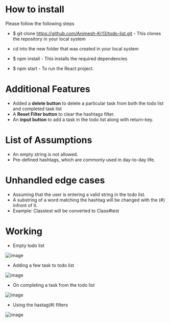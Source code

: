 # How to install

Please follow the following steps

- $ git clone https://github.com/Animesh-Kr13/todo-list.git
       - This clones the repository in your local system

- cd into the new folder that was created in your local system

- $ npm install
        - This installs the required dependencies

- $ npm start
        - To run the React project.

# Additional Features

- Added a **delete button** to delete a particular task from both the todo list and completed task list
- A **Reset Filter button** to clear the hashtags filter.
- An **input button** to add a task in the todo list along with return-key.

# List of Assumptions

- An empty string is not allowed.
- Pre-defined hashtags, which are commonly used in day-to-day life.

# Unhandled edge cases

-  Assuming that the user is entering a valid string in the todo list.
-  A substring of a word matching the hashtag will be changed with the (#) infront of it.
-  Example: Classtest will be converted to Class#test


# Working

- Empty todo list

![image](https://user-images.githubusercontent.com/84652121/130344474-2a79f5b9-2e28-4f93-882f-6a10393d7644.png)


- Adding a few task to todo list

![image](https://user-images.githubusercontent.com/84652121/130344497-a07e3679-aa5e-49ab-9ab3-9a4dd99207dc.png)


- On completing a task from the todo list

![image](https://user-images.githubusercontent.com/84652121/130344513-d9961087-7075-4d60-a73d-a102b00ba17d.png)

- Using the hastag(#) filters 

![image](https://user-images.githubusercontent.com/84652121/130344546-e121d8be-f27b-489f-80bf-1c80a23729d5.png)

